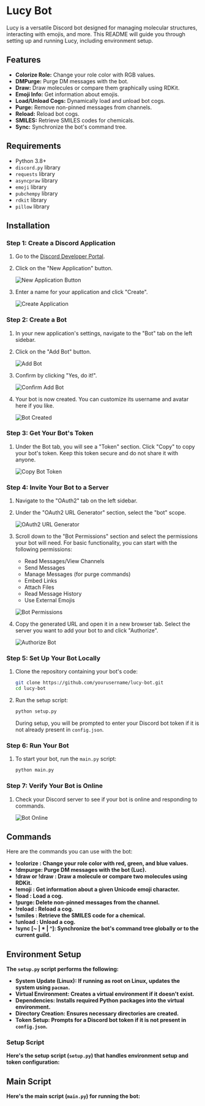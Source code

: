# Lucy Bot

Lucy is a versatile Discord bot designed for managing molecular structures, interacting with emojis, and more. This README will guide you through setting up and running Lucy, including environment setup.

## Features

- **Colorize Role:** Change your role color with RGB values.
- **DMPurge:** Purge DM messages with the bot.
- **Draw:** Draw molecules or compare them graphically using RDKit.
- **Emoji Info:** Get information about emojis.
- **Load/Unload Cogs:** Dynamically load and unload bot cogs.
- **Purge:** Remove non-pinned messages from channels.
- **Reload:** Reload bot cogs.
- **SMILES:** Retrieve SMILES codes for chemicals.
- **Sync:** Synchronize the bot's command tree.

## Requirements

- Python 3.8+
- `discord.py` library
- `requests` library
- `asyncpraw` library
- `emoji` library
- `pubchempy` library
- `rdkit` library
- `pillow` library

## Installation

### Step 1: Create a Discord Application

1. Go to the [Discord Developer Portal](https://discord.com/developers/applications).
2. Click on the "New Application" button.

   ![New Application Button](path_to_your_screenshot1)

3. Enter a name for your application and click "Create".

   ![Create Application](path_to_your_screenshot2)

### Step 2: Create a Bot

1. In your new application's settings, navigate to the "Bot" tab on the left sidebar.
2. Click on the "Add Bot" button.

   ![Add Bot](path_to_your_screenshot3)

3. Confirm by clicking "Yes, do it!".

   ![Confirm Add Bot](path_to_your_screenshot4)

4. Your bot is now created. You can customize its username and avatar here if you like.

   ![Bot Created](path_to_your_screenshot5)

### Step 3: Get Your Bot's Token

1. Under the Bot tab, you will see a "Token" section. Click "Copy" to copy your bot's token. Keep this token secure and do not share it with anyone.

   ![Copy Bot Token](path_to_your_screenshot6)

### Step 4: Invite Your Bot to a Server

1. Navigate to the "OAuth2" tab on the left sidebar.
2. Under the "OAuth2 URL Generator" section, select the "bot" scope.

   ![OAuth2 URL Generator](path_to_your_screenshot7)

3. Scroll down to the "Bot Permissions" section and select the permissions your bot will need. For basic functionality, you can start with the following permissions:
   - Read Messages/View Channels
   - Send Messages
   - Manage Messages (for purge commands)
   - Embed Links
   - Attach Files
   - Read Message History
   - Use External Emojis

   ![Bot Permissions](path_to_your_screenshot8)

4. Copy the generated URL and open it in a new browser tab. Select the server you want to add your bot to and click "Authorize".

   ![Authorize Bot](path_to_your_screenshot9)

### Step 5: Set Up Your Bot Locally

1. Clone the repository containing your bot's code:
   
   ```bash
   git clone https://github.com/yourusername/lucy-bot.git
   cd lucy-bot
   ```

2. Run the setup script:

   ```bash
   python setup.py
   ```

   During setup, you will be prompted to enter your Discord bot token if it is not already present in `config.json`.

### Step 6: Run Your Bot

1. To start your bot, run the `main.py` script:

   ```bash
   python main.py
   ```

### Step 7: Verify Your Bot is Online

1. Check your Discord server to see if your bot is online and responding to commands.

   ![Bot Online](path_to_your_screenshot10)

## Commands

Here are the commands you can use with the bot:

- **!colorize <R> <G> <B>**: Change your role color with red, green, and blue values.
- **!dmpurge**: Purge DM messages with the bot (Luc).
- **!draw <MOLECULE> or !draw <MOLECULE1> <MOLECULE2>**: Draw a molecule or compare two molecules using RDKit.
- **!emoji <emoji>**: Get information about a given Unicode emoji character.
- **!load <extension>**: Load a cog.
- **!purge**: Delete non-pinned messages from the channel.
- **!reload <extension>**: Reload a cog.
- **!smiles <chemical>**: Retrieve the SMILES code for a chemical.
- **!unload <extension>**: Unload a cog.
- **!sync [~ | * | ^]**: Synchronize the bot's command tree globally or to the current guild.

## Environment Setup

The `setup.py` script performs the following:

- **System Update (Linux):** If running as root on Linux, updates the system using `pacman`.
- **Virtual Environment:** Creates a virtual environment if it doesn't exist.
- **Dependencies:** Installs required Python packages into the virtual environment.
- **Directory Creation:** Ensures necessary directories are created.
- **Token Setup:** Prompts for a Discord bot token if it is not present in `config.json`.

### Setup Script

Here's the setup script (`setup.py`) that handles environment setup and token configuration:

## Main Script

Here's the main script (`main.py`) for running the bot:

